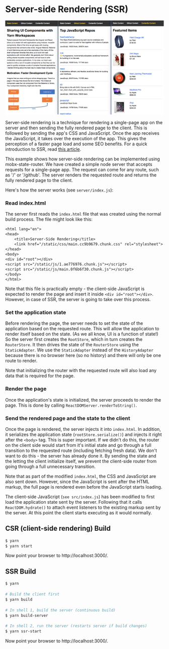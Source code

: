 Server-side Rendering (SSR)
===========================

![Screen Shot](assets/screen-shot.png)

Server-side rendering is a technique for rendering a single-page app on the server and then sending the fully rendered page to the client. This is followed by sending the app's CSS and JavaScript. Once the app receives the JavaScript, it takes over the execution of the app. This gives the perception of a faster page load and some SEO benefits. For a quick introduction to SSR, read [this article](https://alligator.io/react/server-side-rendering/).

This example shows how server-side rendering can be implemented using mobx-state-router. We have created a simple node server that accepts requests for a single-page app. The request can come for any route, such as '/' or '/github'. The server renders the requested route and returns the fully rendered page to the client.

Here's how the server works (see `server/index.js`):

### Read index.html
The server first reads the `index.html` file that was created using the normal build process. The file might look like this:

```
<html lang="en">
<head>
    <title>Server-Side Rendering</title>
    <link href="/static/css/main.cc9b9679.chunk.css" rel="stylesheet">
</head>
<body>
<div id="root"></div>
<script src="/static/js/1.ae776976.chunk.js"></script>
<script src="/static/js/main.0f6b6f30.chunk.js"></script>
</body>
</html>
```

Note that this file is practically empty - the client-side JavaScript is expected to render the page and insert it inside `<div id="root"></div>`. However, in case of SSR, the server is going to take over this process.

### Set the application state
Before rendering the page, the server needs to set the state of the application based on the requested route. This will allow the application to render itself based on the state. (As we all know, UI is a function of state!) So the server first creates the `RootStore`, which in turn creates the `RouterStore`. It then drives the state of the `RouterStore` using the `StaticAdapter`. We use the `StaticAdapter` instead of the `HistoryAdapter` because there is no browser here (so no history) and there will only be one route to render.
 
Note that initializing the router with the requested route will also load any data that is required for the page.

### Render the page
Once the application's state is initialized, the server proceeds to render the page. This is done by calling `ReactDOMServer.renderToString()`.

### Send the rendered page and the state to the client
Once the page is rendered, the server injects it into `index.html`. In addition, it serializes the application state (`rootStore.serialize()`) and injects it right after the `<body>` tag. This is super important. If we didn't do this, the router on the client side would start from it's initial state and go through a full transition to the requested route (including fetching fresh data). We don't want to do this - the server has already done it. By sending the state and the letting the client initialize itself, we prevent the client-side router from going through a full unnecessary transition.

Note that as part of the modified `index.html`, the CSS and JavaScript are also sent down. However, since the JavaScript is sent after the HTML markup, the full page is rendered even before the JavaScript starts loading.

The client-side JavaScript (`see src/index.js`) has been modified to first load the application state sent by the server. Following that it calls `ReactDOM.hydrate()` to attach event listeners to the existing markup sent by the server. At this point the client starts executing as it would normally.

CSR (client-side rendering) Build
---------------------------------
```bash
$ yarn
$ yarn start
```

Now point your browser to http://localhost:3000/.

SSR Build
---------
```bash
$ yarn

# Build the client first
$ yarn build

# In shell 1, build the server (continuous build)
$ yarn build-server

# In shell 2, run the server (restarts server if build changes)
$ yarn ssr-start
```

Now point your browser to http://localhost:3000/.
